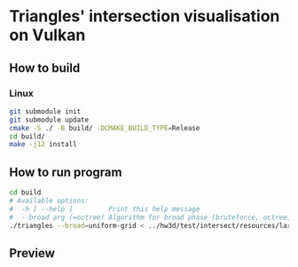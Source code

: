 # Triangles' intersection visualisation on Vulkan

## How to build
### Linux
```sh
git submodule init
git submodule update
cmake -S ./ -B build/ -DCMAKE_BUILD_TYPE=Release
cd build/
make -j12 install
```

## How to run program
```sh
cd build
# Available options:
#  -h [ --help ]         Print this help message
#  --broad arg (=octree) Algorithm for broad phase (bruteforce, octree, uniform-grid)
./triangles --broad=uniform-grid < ../hw3d/test/intersect/resources/large0.dat
```

## Preview
<!-- Some beautiful screenshotes there -->
